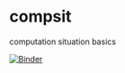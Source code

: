 # compsit
computation situation basics


[![Binder](https://mybinder.org/badge_logo.svg)](https://mybinder.org/v2/gh/anastassiavybornova/compsit/main)
